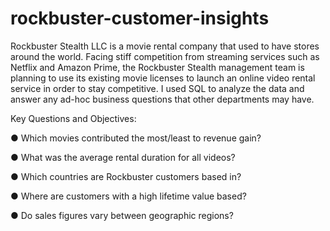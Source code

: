 # rockbuster-customer-insights
Rockbuster Stealth LLC is a movie rental company that used to have stores around the
world. Facing stiff competition from streaming services such as Netflix and Amazon Prime,
the Rockbuster Stealth management team is planning to use its existing movie licenses to
launch an online video rental service in order to stay competitive. I used SQL to analyze the data and answer any
ad-hoc business questions that other departments may have.

Key Questions and Objectives:

● Which movies contributed the most/least to revenue gain?

● What was the average rental duration for all videos?

● Which countries are Rockbuster customers based in?

● Where are customers with a high lifetime value based?

● Do sales figures vary between geographic regions?
